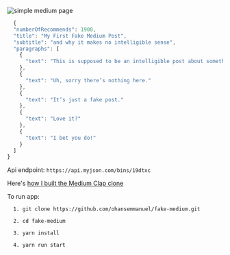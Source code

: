 ![simple medium page](https://i.imgur.com/vYaOyfP.gif)

```js
  {
  "numberOfRecommends": 1900,
  "title": "My First Fake Medium Post",
  "subtitle": "and why it makes no intelligible sense",
  "paragraphs": [
    {
      "text": "This is supposed to be an intelligible post about something intelligible."
    },
    {
      "text": "Uh, sorry there’s nothing here."
    },
    {
      "text": "It’s just a fake post."
    },
    {
      "text": "Love it?"
    },
    {
      "text": "I bet you do!"
    }
  ]
}
```

Api endpoint: `https://api.myjson.com/bins/19dtxc`

Here's [how I built the Medium Clap clone](https://medium.freecodecamp.org/how-i-re-built-the-medium-clap-effect-and-what-i-got-out-of-the-experiment-991672995fdf)

To run app:

```
  1. git clone https://github.com/ohansemmanuel/fake-medium.git

  2. cd fake-medium

  3. yarn install

  4. yarn run start
```
